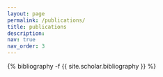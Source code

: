 ```yaml
---
layout: page
permalink: /publications/
title: publications
description:
nav: true
nav_order: 3
---
```

<!-- _pages/publications.md -->
<div class="publications">
{% bibliography -f {{ site.scholar.bibliography }} %}

</div>
